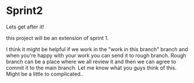 # Sprint2
Lets get after it!


this project will be an extension of sprint 1.

I think it might be helpful if we work in the "work in this branch" branch and when you're happy with your work you can send it to rough branch. Rough branch can be a place where we all review it and then we can agree to commit it to the main branch. Let me know what you guys think of this. Might be a little to complicated..
